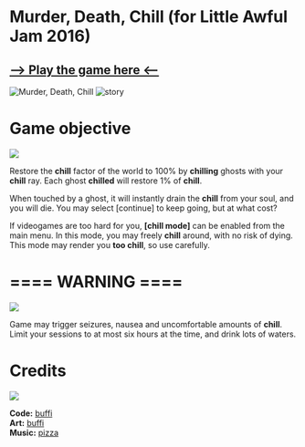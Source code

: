 # Murder, Death, Chill (for Little Awful Jam 2016)

## **[--> Play the game here <--](http://www.lexaloffle.com/bbs/?pid=18381&tid=2982&autoplay=1#pp)**

![Murder, Death, Chill](http://i.imgur.com/I7aUTCC.gif)
![story](http://i.imgur.com/egG4MnZ.png)
	
# Game objective

![](http://i.imgur.com/oRQvl1K.gif)

Restore the **chill** factor of the world to 100% by **chilling** ghosts with your **chill** ray.
Each ghost **chilled** will restore 1% of **chill**.

When touched by a ghost, it will instantly drain the **chill** from your soul, and you will die.
You may select [continue] to keep going, but at what cost?

If videogames are too hard for you, **[chill mode]** can be enabled from the main menu.
In this mode, you may freely **chill** around, with no risk of dying.
This mode may render you **too chill**, so use carefully.

# ==== WARNING ====

![](http://i.imgur.com/TbHi7AL.gif)

Game may trigger seizures, nausea and uncomfortable amounts of **chill**.
Limit your sessions to at most six hours at the time, and drink lots of waters.

# Credits


![](http://i.imgur.com/K3V5MYA.gif)

**Code:** [buffi](github.com/buffis/)  
**Art:** [buffi](github.com/buffis/)  
**Music:** [pizza](http://pizzamakesgames.itch.io/)
